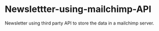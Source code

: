 # Newslettter-using-mailchimp-API


Newsletter using third party API to store the data in a mailchimp server.


